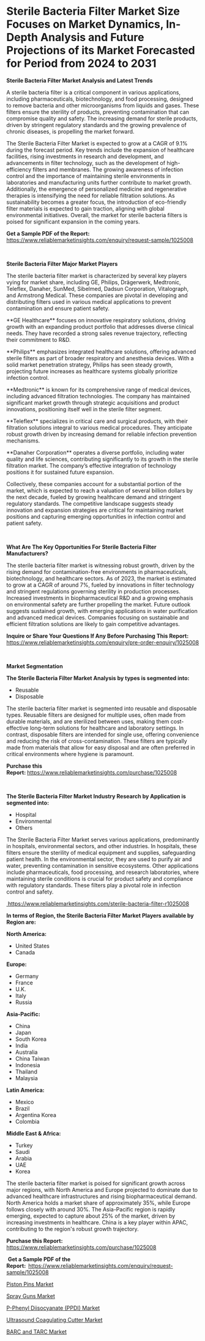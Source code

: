 <p><h1>Sterile Bacteria Filter Market Size Focuses on Market Dynamics, In-Depth Analysis and Future Projections of its Market Forecasted for Period from 2024 to 2031</h1></p><p><strong>Sterile Bacteria Filter Market Analysis and Latest Trends</strong></p>
<p><p>A sterile bacteria filter is a critical component in various applications, including pharmaceuticals, biotechnology, and food processing, designed to remove bacteria and other microorganisms from liquids and gases. These filters ensure the sterility of products, preventing contamination that can compromise quality and safety. The increasing demand for sterile products, driven by stringent regulatory standards and the growing prevalence of chronic diseases, is propelling the market forward. </p><p>The Sterile Bacteria Filter Market is expected to grow at a CAGR of 9.1% during the forecast period. Key trends include the expansion of healthcare facilities, rising investments in research and development, and advancements in filter technology, such as the development of high-efficiency filters and membranes. The growing awareness of infection control and the importance of maintaining sterile environments in laboratories and manufacturing units further contribute to market growth. Additionally, the emergence of personalized medicine and regenerative therapies is intensifying the need for reliable filtration solutions. As sustainability becomes a greater focus, the introduction of eco-friendly filter materials is expected to gain traction, aligning with global environmental initiatives. Overall, the market for sterile bacteria filters is poised for significant expansion in the coming years.</p></p>
<p><strong>Get a Sample PDF of the Report:&nbsp;</strong> <a href="https://www.reliablemarketinsights.com/enquiry/request-sample/1025008">https://www.reliablemarketinsights.com/enquiry/request-sample/1025008</a></p>
<p>&nbsp;</p>
<p><strong>Sterile Bacteria Filter Major Market Players</strong></p>
<p><p>The sterile bacteria filter market is characterized by several key players vying for market share, including GE, Philips, Drägerwerk, Medtronic, Teleflex, Danaher, SunMed, Sibelmed, Dadsun Corporation, Vitalograph, and Armstrong Medical. These companies are pivotal in developing and distributing filters used in various medical applications to prevent contamination and ensure patient safety.</p><p>**GE Healthcare** focuses on innovative respiratory solutions, driving growth with an expanding product portfolio that addresses diverse clinical needs. They have recorded a strong sales revenue trajectory, reflecting their commitment to R&D.</p><p>**Philips** emphasizes integrated healthcare solutions, offering advanced sterile filters as part of broader respiratory and anesthesia devices. With a solid market penetration strategy, Philips has seen steady growth, projecting future increases as healthcare systems globally prioritize infection control.</p><p>**Medtronic** is known for its comprehensive range of medical devices, including advanced filtration technologies. The company has maintained significant market growth through strategic acquisitions and product innovations, positioning itself well in the sterile filter segment.</p><p>**Teleflex** specializes in critical care and surgical products, with their filtration solutions integral to various medical procedures. They anticipate robust growth driven by increasing demand for reliable infection prevention mechanisms.</p><p>**Danaher Corporation** operates a diverse portfolio, including water quality and life sciences, contributing significantly to its growth in the sterile filtration market. The company’s effective integration of technology positions it for sustained future expansion.</p><p>Collectively, these companies account for a substantial portion of the market, which is expected to reach a valuation of several billion dollars by the next decade, fueled by growing healthcare demand and stringent regulatory standards. The competitive landscape suggests steady innovation and expansion strategies are critical for maintaining market positions and capturing emerging opportunities in infection control and patient safety.</p></p>
<p>&nbsp;</p>
<p><strong>What Are The Key Opportunities For Sterile Bacteria Filter Manufacturers?</strong></p>
<p><p>The sterile bacteria filter market is witnessing robust growth, driven by the rising demand for contamination-free environments in pharmaceuticals, biotechnology, and healthcare sectors. As of 2023, the market is estimated to grow at a CAGR of around 7%, fueled by innovations in filter technology and stringent regulations governing sterility in production processes. Increased investments in biopharmaceutical R&D and a growing emphasis on environmental safety are further propelling the market. Future outlook suggests sustained growth, with emerging applications in water purification and advanced medical devices. Companies focusing on sustainable and efficient filtration solutions are likely to gain competitive advantages.</p></p>
<p><strong>Inquire or Share Your Questions If Any Before Purchasing This Report:</strong> <a href="https://www.reliablemarketinsights.com/enquiry/pre-order-enquiry/1025008">https://www.reliablemarketinsights.com/enquiry/pre-order-enquiry/1025008</a></p>
<p>&nbsp;</p>
<p><strong>Market Segmentation</strong></p>
<p><strong>The Sterile Bacteria Filter Market Analysis by types is segmented into:</strong></p>
<p><ul><li>Reusable</li><li>Disposable</li></ul></p>
<p><p>The sterile bacteria filter market is segmented into reusable and disposable types. Reusable filters are designed for multiple uses, often made from durable materials, and are sterilized between uses, making them cost-effective long-term solutions for healthcare and laboratory settings. In contrast, disposable filters are intended for single use, offering convenience and reducing the risk of cross-contamination. These filters are typically made from materials that allow for easy disposal and are often preferred in critical environments where hygiene is paramount.</p></p>
<p><strong>Purchase this Report:&nbsp;</strong><a href="https://www.reliablemarketinsights.com/purchase/1025008">https://www.reliablemarketinsights.com/purchase/1025008</a></p>
<p>&nbsp;</p>
<p><strong>The Sterile Bacteria Filter Market Industry Research by Application is segmented into:</strong></p>
<p><ul><li>Hospital</li><li>Environmental</li><li>Others</li></ul></p>
<p><p>The Sterile Bacteria Filter Market serves various applications, predominantly in hospitals, environmental sectors, and other industries. In hospitals, these filters ensure the sterility of medical equipment and supplies, safeguarding patient health. In the environmental sector, they are used to purify air and water, preventing contamination in sensitive ecosystems. Other applications include pharmaceuticals, food processing, and research laboratories, where maintaining sterile conditions is crucial for product safety and compliance with regulatory standards. These filters play a pivotal role in infection control and safety.</p></p>
<p><a href="https://www.reliablemarketinsights.com/sterile-bacteria-filter-r1025008">&nbsp;https://www.reliablemarketinsights.com/sterile-bacteria-filter-r1025008</a></p>
<p><strong>In terms of Region, the Sterile Bacteria Filter Market Players available by Region are:</strong></p>
<p>
    <p> <strong> North America: </strong>
        <ul>
            <li>United States</li>
            <li>Canada</li>
        </ul>
        </p> 
    <p> <strong> Europe: </strong>
        <ul>
            <li>Germany</li>
            <li>France</li>
            <li>U.K.</li>
            <li>Italy</li>
            <li>Russia</li>
        </ul>
        </p> 
    <p> <strong> Asia-Pacific: </strong>
        <ul>
            <li>China</li>
            <li>Japan</li>
            <li>South Korea</li>
            <li>India</li>
            <li>Australia</li>
            <li>China Taiwan</li>
            <li>Indonesia</li>
            <li>Thailand</li>
            <li>Malaysia</li>
        </ul>
        </p> 
    <p> <strong> Latin America: </strong>
        <ul>
            <li>Mexico</li>
            <li>Brazil</li>
            <li>Argentina Korea</li>
            <li>Colombia</li>
        </ul>
        </p> 
    <p> <strong> Middle East & Africa: </strong>
        <ul>
            <li>Turkey</li>
            <li>Saudi</li>
            <li>Arabia</li>
            <li>UAE</li>
            <li>Korea</li>
        </ul>
    </p>
    </p>
<p><p>The sterile bacteria filter market is poised for significant growth across major regions, with North America and Europe projected to dominate due to advanced healthcare infrastructures and rising biopharmaceutical demand. North America holds a market share of approximately 35%, while Europe follows closely with around 30%. The Asia-Pacific region is rapidly emerging, expected to capture about 25% of the market, driven by increasing investments in healthcare. China is a key player within APAC, contributing to the region's robust growth trajectory.</p></p>
<p><strong>Purchase this Report: </strong><a href="https://www.reliablemarketinsights.com/purchase/1025008">https://www.reliablemarketinsights.com/purchase/1025008</a></p>
<p>&nbsp;<strong>Get a Sample PDF of the Report:&nbsp;&nbsp;</strong><a href="https://www.reliablemarketinsights.com/enquiry/request-sample/1025008">https://www.reliablemarketinsights.com/enquiry/request-sample/1025008</a></p>
<p><strong></strong></p>
<p><p><a href="https://www.linkedin.com/pulse/global-piston-pins-market-trends-analysis-future-growth-hixic?trackingId=V1DuU3hFSxW5O6yAzophdQ%3D%3D">Piston Pins Market</a></p><p><a href="https://www.linkedin.com/pulse/unlocking-growth-potential-market-strategic-analysis-spray-vevsf?trackingId=E46jd%2F9KRFi2vQ2BwlpG1g%3D%3D">Spray Guns Market</a></p><p><a href="https://issuu.com/reportprime-2/docs/p-phenyl-diisocyanate-ppdi-market-s_e7f45e29592db9">P-Phenyl Diisocyanate (PPDI) Market</a></p><p><a href="https://github.com/guneycigdem35/Market-Research-Report-List-5/blob/main/ultrasound-coagulating-cutter-market.md">Ultrasound Coagulating Cutter Market</a></p><p><a href="https://issuu.com/reportprime-2/docs/barc-and-tarc-market-size-2030.pptx_eb1eceda50ab66">BARC and TARC Market</a></p></p>